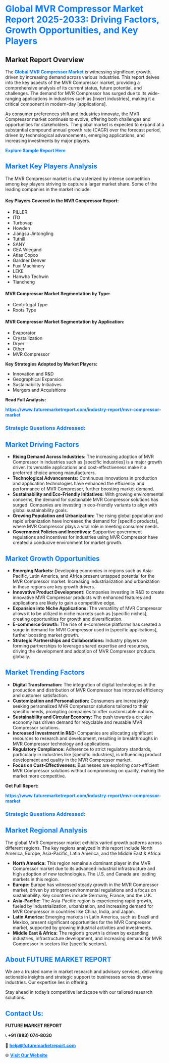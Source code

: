 <h1 style="color: #007BFF;">Global MVR Compressor Market Report 2025-2033: Driving Factors, Growth Opportunities, and Key Players</h1>

<section id="overview">
<h2>Market Report Overview</h2>
<p>The <a href="https://www.futuremarketreport.com/industry-report/mvr-compressor-market" style="color: #007BFF; text-decoration: none;"><strong>Global MVR Compressor Market</strong></a> is witnessing significant growth, driven by increasing demand across various industries. This report delves into the key aspects of the MVR Compressor market, providing a comprehensive analysis of its current status, future potential, and challenges. The demand for MVR Compressor has surged due to its wide-ranging applications in industries such as [insert industries], making it a critical component in modern-day [applications].</p>
<p>As consumer preferences shift and industries innovate, the MVR Compressor market continues to evolve, offering both challenges and opportunities for stakeholders. The global market is expected to expand at a substantial compound annual growth rate (CAGR) over the forecast period, driven by technological advancements, emerging applications, and increasing investments by major players.</p>
</section>

<section id="overview">
<p><a href="https://www.futuremarketreport.com/request-sample/reportId=128671" style="color: #007BFF; text-decoration: none;"><strong>Explore Sample Report Here</strong></a></p>
</section>

<section id="key-players">
<h2 style="color: #007BFF;">Market Key Players Analysis</h2>
<p>The MVR Compressor market is characterized by intense competition among key players striving to capture a larger market share. Some of the leading companies in the market include:</p>
<h4>Key Players Covered in the MVR Compressor Report:</h4>
<ul><li>PILLER</li><li>ITO</li><li>Turbovap</li><li>Howden</li><li>Jiangsu Jintongling</li><li>Tuthill</li><li>SANY</li><li>GEA Wiegand</li><li>Atlas Copco</li><li>Gardner Denver</li><li>Fuxi Machinery</li><li>LEKE</li><li>Hanwha Techwin</li><li>Tiancheng</li></ul>
<h4>MVR Compressor Market Segmentation by Type:</h4>
<ul><li>Centrifugal Type</li><li>Roots Type</li></ul>

<h4>MVR Compressor Market Segmentation by Application:</h4>
<ul><li>Evaporator</li><li>Crystallization</li><li>Dryer</li><li>Other</li><li>MVR Compressor</li></ul>
<p><strong>Key Strategies Adopted by Market Players:</strong></p>
<ul>
<li>Innovation and R&D</li>
<li>Geographical Expansion</li>
<li>Sustainability Initiatives</li>
<li>Mergers and Acquisitions</li>
</ul>
</section>

<section>
<p><strong>Read Full Analysis: </strong></p><a href="https://www.futuremarketreport.com/industry-report/mvr-compressor-market" style="color: #007BFF; text-decoration: none;"><strong>https://www.futuremarketreport.com/industry-report/mvr-compressor-market</strong></a>
<h3 style="color: #007BFF;">Strategic Questions Addressed:</h3>
</section>

<section id="driving-factors">
<h2 style="color: #007BFF;">Market Driving Factors</h2>
<ul>
<li><strong>Rising Demand Across Industries:</strong> The increasing adoption of MVR Compressor in industries such as [specific industries] is a major growth driver. Its versatile applications and cost-effectiveness make it a preferred choice among manufacturers.</li>
<li><strong>Technological Advancements:</strong> Continuous innovations in production and application technologies have enhanced the efficiency and performance of MVR Compressor, further boosting market demand.</li>
<li><strong>Sustainability and Eco-Friendly Initiatives:</strong> With growing environmental concerns, the demand for sustainable MVR Compressor solutions has surged. Companies are investing in eco-friendly variants to align with global sustainability goals.</li>
<li><strong>Growing Population and Urbanization:</strong> The rising global population and rapid urbanization have increased the demand for [specific products], where MVR Compressor plays a vital role in meeting consumer needs.</li>
<li><strong>Government Policies and Incentives:</strong> Supportive government regulations and incentives for industries using MVR Compressor have created a conducive environment for market growth.</li>
</ul>
</section>

<section id="growth-opportunities">
<h2 style="color: #007BFF;">Market Growth Opportunities</h2>
<ul>
<li><strong>Emerging Markets:</strong> Developing economies in regions such as Asia-Pacific, Latin America, and Africa present untapped potential for the MVR Compressor market. Increasing industrialization and urbanization in these regions are key growth drivers.</li>
<li><strong>Innovative Product Development:</strong> Companies investing in R&D to create innovative MVR Compressor products with enhanced features and applications are likely to gain a competitive edge.</li>
<li><strong>Expansion into Niche Applications:</strong> The versatility of MVR Compressor allows it to be utilized in niche markets such as [specific niches], creating opportunities for growth and diversification.</li>
<li><strong>E-commerce Growth:</strong> The rise of e-commerce platforms has created a surge in demand for MVR Compressor used in [specific applications], further boosting market growth.</li>
<li><strong>Strategic Partnerships and Collaborations:</strong> Industry players are forming partnerships to leverage shared expertise and resources, driving the development and adoption of MVR Compressor products globally.</li>
</ul>
</section>

<section id="trending-factors">
<h2 style="color: #007BFF;">Market Trending Factors</h2>
<ul>
<li><strong>Digital Transformation:</strong> The integration of digital technologies in the production and distribution of MVR Compressor has improved efficiency and customer satisfaction.</li>
<li><strong>Customization and Personalization:</strong> Consumers are increasingly seeking personalized MVR Compressor solutions tailored to their specific needs, prompting companies to offer customizable options.</li>
<li><strong>Sustainability and Circular Economy:</strong> The push towards a circular economy has driven demand for recyclable and reusable MVR Compressor solutions.</li>
<li><strong>Increased Investment in R&D:</strong> Companies are allocating significant resources to research and development, resulting in breakthroughs in MVR Compressor technology and applications.</li>
<li><strong>Regulatory Compliance:</strong> Adherence to strict regulatory standards, particularly in industries like [specific industries], is influencing product development and quality in the MVR Compressor market.</li>
<li><strong>Focus on Cost-Effectiveness:</strong> Businesses are exploring cost-efficient MVR Compressor solutions without compromising on quality, making the market more competitive.</li>
</ul>
</section>

<section>
<p><strong>Get Full Report: </strong></p><a href="https://www.futuremarketreport.com/industry-report/mvr-compressor-market" style="color: #007BFF; text-decoration: none;"><strong>https://www.futuremarketreport.com/industry-report/mvr-compressor-market</strong></a>
<h3 style="color: #007BFF;">Strategic Questions Addressed:</h3>
</section>


<section id="regional-analysis">
<h2 style="color: #007BFF;">Market Regional Analysis</h2>
<p>The global MVR Compressor market exhibits varied growth patterns across different regions. The key regions analyzed in this report include North America, Europe, Asia-Pacific, Latin America, and the Middle East & Africa:</p>
<ul>
<li><strong>North America:</strong> This region remains a dominant player in the MVR Compressor market due to its advanced industrial infrastructure and high adoption of new technologies. The U.S. and Canada are leading markets in this region.</li>
<li><strong>Europe:</strong> Europe has witnessed steady growth in the MVR Compressor market, driven by stringent environmental regulations and a focus on sustainability. Key countries include Germany, France, and the U.K.</li>
<li><strong>Asia-Pacific:</strong> The Asia-Pacific region is experiencing rapid growth, fueled by industrialization, urbanization, and increasing demand for MVR Compressor in countries like China, India, and Japan.</li>
<li><strong>Latin America:</strong> Emerging markets in Latin America, such as Brazil and Mexico, present significant opportunities for the MVR Compressor market, supported by growing industrial activities and investments.</li>
<li><strong>Middle East & Africa:</strong> The region’s growth is driven by expanding industries, infrastructure development, and increasing demand for MVR Compressor in sectors like [specific sectors].</li>
</ul>
</section>

<footer>
<h2 style="color: #007BFF;">About FUTURE MARKET REPORT</h2>
<p>We are a trusted name in market research and advisory services, delivering actionable insights and strategic support to businesses across diverse industries. Our expertise lies in offering:</p>

<p>Stay ahead in today’s competitive landscape with our tailored research solutions.</p>

<h2 style="color: #007BFF;">Contact Us:</h2>
<p><strong>FUTURE MARKET REPORT</strong></p>
<p>📞 <strong>+91 (883) 074-8030</strong></p>
<p>📧 <strong><a href="mailto:help@futuremarketreport.com" style="color: #007BFF;">help@futuremarketreport.com</a></strong></p>
<p>🌐 <strong><a href="https://www.futuremarketreport.com/" style="color: #007BFF;">Visit Our Website</a></strong></p>
</footer>